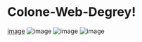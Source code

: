 # Colone-Web-Degrey!
[image](https://user-images.githubusercontent.com/76716376/219700670-f600e235-dd81-47fc-9e01-e4951cd2e137.png)
![image](https://user-images.githubusercontent.com/76716376/219700734-2a6b11e8-ca33-4462-8b3d-0ac261a25939.png)
![image](https://user-images.githubusercontent.com/76716376/219700826-175efe33-d805-49ec-810e-a717674f51eb.png)
![image](https://user-images.githubusercontent.com/76716376/219700846-d5e816e7-095b-4d5c-bfc7-411cc0a1949a.png)
